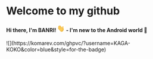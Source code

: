 # Welcome to my github
<h4>Hi there, I'm BANRI! <img src="https://raw.githubusercontent.com/ABSphreak/ABSphreak/master/gifs/Hi.gif" width="20px" height="20px">
- I'm new to the Android world 📱</h4>
![](https://komarev.com/ghpvc/?username=KAGA-KOKO&color=blue&style=for-the-badge)
